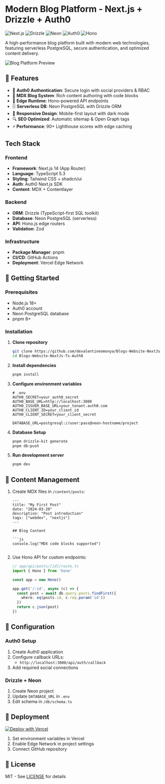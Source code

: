# Modern Blog Platform - Next.js + Drizzle + Auth0

![Next.js](https://img.shields.io/badge/Next.js-14.2.3-000000?logo=next.js)
![Drizzle](https://img.shields.io/badge/Drizzle-0.30.8-FFDB1E?logo=postgresql)
![Neon](https://img.shields.io/badge/Neon-PostgreSQL-00E59B?logo=neon)
![Auth0](https://img.shields.io/badge/Auth0-3.0-blueviolet?logo=auth0)
![Hono](https://img.shields.io/badge/Hono-4.0.10-FF4785)

A high-performance blog platform built with modern web technologies, featuring serverless PostgreSQL, secure authentication, and optimized content delivery.

![Blog Platform Preview](public/screenshot.png) 

## 🌟 Features

- 🔐 **Auth0 Authentication**: Secure login with social providers & RBAC
- 📝 **MDX Blog System**: Rich content authoring with code blocks
- 🚀 **Edge Runtime**: Hono-powered API endpoints
- 🗄️ **Serverless DB**: Neon PostgreSQL with Drizzle ORM
- 📱 **Responsive Design**: Mobile-first layout with dark mode
- 🔍 **SEO Optimized**: Automatic sitemap & Open Graph tags
- ⚡ **Performance**: 90+ Lighthouse scores with edge caching

## Tech Stack

### Frontend
- **Framework**: Next.js 14 (App Router)
- **Language**: TypeScript 5.3
- **Styling**: Tailwind CSS + shadcn/ui
- **Auth**: Auth0 Next.js SDK
- **Content**: MDX + Contentlayer

### Backend
- **ORM**: Drizzle (TypeScript-first SQL toolkit)
- **Database**: Neon PostgreSQL (serverless)
- **API**: Hono.js edge routers
- **Validation**: Zod

### Infrastructure
- **Package Manager**: pnpm
- **CI/CD**: GitHub Actions
- **Deployment**: Vercel Edge Network

## 🚀 Getting Started

### Prerequisites
- Node.js 18+
- Auth0 account
- Neon PostgreSQL database
- pnpm 8+

### Installation

1. **Clone repository**
   ```bash
   git clone https://github.com/devalentineomonya/Blogs-Website-NextJs-Ts-Auth0.git
   cd Blogs-Website-NextJs-Ts-Auth0
   ```

2. **Install dependencies**
   ```bash
   pnpm install
   ```

3. **Configure environment variables**
   ```env
   # .env
   AUTH0_SECRET=your_auth0_secret
   AUTH0_BASE_URL=http://localhost:3000
   AUTH0_ISSUER_BASE_URL=your_tenant.auth0.com
   AUTH0_CLIENT_ID=your_client_id
   AUTH0_CLIENT_SECRET=your_client_secret

   DATABASE_URL=postgresql://user:pass@neon-hostname/project
   ```

4. **Database Setup**
   ```bash
   pnpm drizzle-kit generate
   pnpm db:push
   ```

5. **Run development server**
   ```bash
   pnpm dev
   ```

## 📝 Content Management

1. Create MDX files in `/content/posts`:
   ```mdx
   ---
   title: "My First Post"
   date: "2024-03-20"
   description: "Post introduction"
   tags: ["webdev", "nextjs"]
   ---

   ## Blog Content

   ```js
   console.log("MDX code blocks supported")
   ```
   ```

2. Use Hono API for custom endpoints:
   ```ts
   // app/api/posts/[id]/route.ts
   import { Hono } from 'hono'

   const app = new Hono()

   app.get('/:id', async (c) => {
     const post = await db.query.posts.findFirst({
       where: eq(posts.id, c.req.param('id'))
     })
     return c.json(post)
   })
   ```

## 🔧 Configuration

### Auth0 Setup
1. Create Auth0 application
2. Configure callback URLs:
   - `http://localhost:3000/api/auth/callback`
3. Add required social connections

### Drizzle + Neon
1. Create Neon project
2. Update `DATABASE_URL` in `.env`
3. Edit schema in `/db/schema.ts`


## 🚀 Deployment

[![Deploy with Vercel](https://vercel.com/button)](https://vercel.com/new/clone?repository-url=https%3A%2F%2Fgithub.com%2Fdevalentineomonya%2FBlogs-Website-NextJs-Ts-Auth0)

1. Set environment variables in Vercel
2. Enable Edge Network in project settings
3. Connect GitHub repository

## 📄 License
MIT - See [LICENSE](LICENSE) for details
